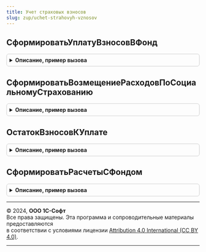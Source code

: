 ```yaml
---
title: Учет страховых взносов
slug: zup/uchet-strahovyh-vznosov
---
```



## СформироватьУплатуВзносовВФонд
<details style="margin: 1em 0; padding: 0.5em; border: 1px solid #ccc; border-radius: 6px;">

<summary style="font-weight: bold; cursor: pointer;">Описание, пример вызова</summary>

```bsl

// Формирует движения по регистрам подсистемы.
// Параметры:
//		Движения - коллекция движений регистратора.
//		Отказ - булево - признак отказа от заполнения движений.
//		Организация - СправочникСсылка.Организации - должно быть непустым значением.
//		РасчетыСФондом - ТаблицаЗначений - с колонками.
//			Период: должно быть непустым, дата осуществления платежа.
//          Сумма
//			ВидОбязательногоСтрахованияСотрудников: должно быть непустым
//          ЭтоСтраховыеВзносы (определяется по КБК платежа в бюджет)
//          ГодЗадолженностиПоЕСН: должно быть непустым для уплаты в ПФР, если ЭтоСтраховыеВзносы = Ложь.
//			ПлатежноеПоручениеНомер - Строка - необязательно, но желательно для уплаты взносов в ФСС.
//			ПлатежноеПоручениеДата - Дата - необязательно, но желательно для уплаты взносов в ФСС.
//		Записывать - булево - признак того, надо ли записывать движения сразу, или они будут записаны позже.
//
Процедура СформироватьУплатуВзносовВФонд(Движения, Отказ, Организация, РасчетыСФондом, Записывать = Ложь) Экспорт
```

Пример вызова
```bsl
УчетСтраховыхВзносов.СформироватьУплатуВзносовВФонд(Движения, Отказ, Организация, РасчетыСФондом, Записывать);
```
</details>

## СформироватьВозмещениеРасходовПоСоциальномуСтрахованию
<details style="margin: 1em 0; padding: 0.5em; border: 1px solid #ccc; border-radius: 6px;">

<summary style="font-weight: bold; cursor: pointer;">Описание, пример вызова</summary>

```bsl

// Формирует движения по регистрам подсистемы.
// Параметры:
//		Движения - коллекция движений регистратора.
//		Отказ - булево - признак отказа от заполнения движений.
//		Организация - СправочникСсылка.Организации - должно быть непустым значением.
//		РасчетыСФондом - таблица значений с колонками.
//			Период: должно быть непустым.
//          Сумма
//			ВидОбязательногоСтрахованияСотрудников: должно быть непустым
//          ЭтоСтраховыеВзносы (определяется по назначению платежа в банковской выписке).
//		Записывать - булево - признак того, надо ли записывать движения сразу, или они будут записаны позже.
//
Процедура СформироватьВозмещениеРасходовПоСоциальномуСтрахованию(Движения, Отказ, Организация, РасчетыСФондом, Записывать = Ложь) Экспорт
```

Пример вызова
```bsl
УчетСтраховыхВзносов.СформироватьВозмещениеРасходовПоСоциальномуСтрахованию(Движения, Отказ, Организация, РасчетыСФондом, Записывать);
```
</details>

## ОстатокВзносовКУплате
<details style="margin: 1em 0; padding: 0.5em; border: 1px solid #ccc; border-radius: 6px;">

<summary style="font-weight: bold; cursor: pointer;">Описание, пример вызова</summary>

```bsl

// Рассчитывает остаток взносов к уплате.
//
// Параметры:
//		Организация - СправочникСсылка.Организации - должно быть непустым значением.
//		МесяцРасчетногоПериода - произвольный - необязателен, в алгоритме не используется (!), оставлен для совместимости.
//		ДатаЗаполнения - дата - дата, на конец дня которой определяются остатки.
//		ВидСтрахования - ПеречислениеСсылка.ВидыОбязательногоСтрахованияСотрудников - определяет фонд и конкретный вид страхования.
//      Ссылка - ДокументСсылка - необязателен, если передан регистратор, из остатков будут исключены суммы,
//                                зарегистрированное в учете этим регистратором.
//      ВидПлатежа - произвольный - необязателен, в алгоритме не используется (!), оставлен для совместимости.
//      ЭтоСтраховыеВзносы - булево - необязателен, если Истина, остаток определяется для взносов, введенных с 2010
//                                    года.
//      ГодЗадолженностиПоЕСН - число - необязателен, используется для остатков по ЕСН.
//
// Возвращаемое значение:
//  число - положительный остаток взносов, округленный до целых рублей.
//
Функция ОстатокВзносовКУплате(Организация, МесяцРасчетногоПериода = Неопределено, ДатаЗаполнения, ВидСтрахования, Ссылка = Неопределено, ВидПлатежа = Неопределено, ЭтоСтраховыеВзносы = Ложь, ГодЗадолженностиПоЕСН = 0) Экспорт
```

Пример вызова
```bsl
Результат = УчетСтраховыхВзносов.ОстатокВзносовКУплате(Организация, МесяцРасчетногоПериода, ДатаЗаполнения, ВидСтрахования, Ссылка, ВидПлатежа, ЭтоСтраховыеВзносы, ГодЗадолженностиПоЕСН);
```
</details>

## СформироватьРасчетыСФондом
<details style="margin: 1em 0; padding: 0.5em; border: 1px solid #ccc; border-radius: 6px;">

<summary style="font-weight: bold; cursor: pointer;">Описание, пример вызова</summary>

```bsl

// Формирует движения по регистрам подсистемы.
// Параметры:
//		Движения - коллекция движений регистратора.
//		Отказ - булево - признак отказа от заполнения движений.
//		Организация - СправочникСсылка.Организации - должно быть непустым значением.
//		РасчетыСФондом - таблица значений с колонками.
//			Период: должно быть непустым.
//          Сумма
//			ВидОбязательногоСтрахованияСотрудников: должно быть непустым
//          ЭтоСтраховыеВзносы
//          ГодЗадолженностиПоЕСН: должно быть непустым, если ЭтоСтраховыеВзносы = Ложь
//          ВидДвижения: ВидДвиженияНакопления.Расход или ВидДвиженияНакопления.Приход.
//          РасчетыПоПособиям - необязательная, может отсутствовать.
//			ПлатежноеПоручениеНомер - Строка - необязательно, но желательно для уплаты взносов в ФСС.
//			ПлатежноеПоручениеДата - Дата - необязательно, но желательно для уплаты взносов в ФСС.
//		Записывать - булево - признак того, надо ли записывать движения сразу, или они будут записаны позже.
//
Процедура СформироватьРасчетыСФондом(Движения, Отказ, Организация, РасчетыСФондом, Записывать = Ложь) Экспорт
```

Пример вызова
```bsl
УчетСтраховыхВзносов.СформироватьРасчетыСФондом(Движения, Отказ, Организация, РасчетыСФондом, Записывать);
```
</details>

---

© 2024, **ООО 1С-Софт**  
Все права защищены. Эта программа и сопроводительные материалы предоставляются  
в соответствии с условиями лицензии [Attribution 4.0 International (CC BY 4.0)](https://creativecommons.org/licenses/by/4.0/legalcode).

---
